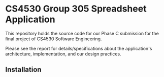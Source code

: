 # CS4530 Group 305 Spreadsheet Application

This repository holds the source code for our Phase C submission for the final project of CS4530 Software Engineering.

Please see the report for details/specifications about the application's architecture, implementation, and our design practices.

## Installation

